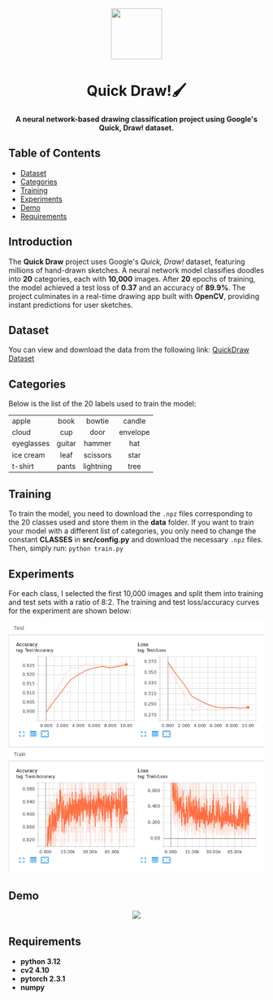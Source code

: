 <div align="center">
  <img src="https://emojipedia-us.s3.amazonaws.com/source/skype/289/artist-palette_1f3a8.png" width="100" height="100"/>
</div>

<h1 align="center">Quick Draw!🖌️</h1>
<p align="center">
  <strong>A neural network-based drawing classification project using Google's Quick, Draw! dataset.</strong>
</p>

## Table of Contents
- [Dataset](#dataset)
- [Categories](#categories)
- [Training](#training)
- [Experiments](#experiments)
- [Demo](#demo)
- [Requirements](#requirements)

## Introduction
The **Quick Draw** project uses Google's *Quick, Draw!* dataset, featuring millions of hand-drawn sketches. A neural network model classifies doodles into **20** categories, each with **10,000** images. After **20** epochs of training, the model achieved a test loss of **0.37** and an accuracy of **89.9%**. The project culminates in a real-time drawing app built with **OpenCV**, providing instant predictions for user sketches.

## Dataset 
You can view and download the data from the following link: [QuickDraw Dataset](https://console.cloud.google.com/storage/browser/quickdraw_dataset/sketchrnn)

## Categories
Below is the list of the 20 labels used to train the model:

|           |           |           |           |
|-----------|:-----------:|:-----------:|:-----------:|
|   apple   |   book    |   bowtie  |   candle  |
|   cloud   |    cup    |   door    | envelope  |
|eyeglasses |  guitar   |   hammer  |    hat    |
| ice cream |   leaf    | scissors  |   star    |
|  t-shirt  |   pants   | lightning |    tree   |

## Training
To train the model, you need to download the `.npz` files corresponding to the 20 classes used and store them in the **data** folder. If you want to train your model with a different list of categories, you only need to change the constant **CLASSES** in **src/config.py** and download the necessary `.npz` files. Then, simply run: `python train.py`

## Experiments
For each class, I selected the first 10,000 images and split them into training and test sets with a ratio of 8:2. The training and test loss/accuracy curves for the experiment are shown below:

<p align="center">
  <img src="demo/loss_accuracy_curves.png" alt="Loss and Accuracy Curves" width="700">
</p>

## Demo
<p align="center">
 <img src="./demo/demo.gif" width=800>
</p>

## Requirements
* **python 3.12**
* **cv2 4.10**
* **pytorch 2.3.1** 
* **numpy**
